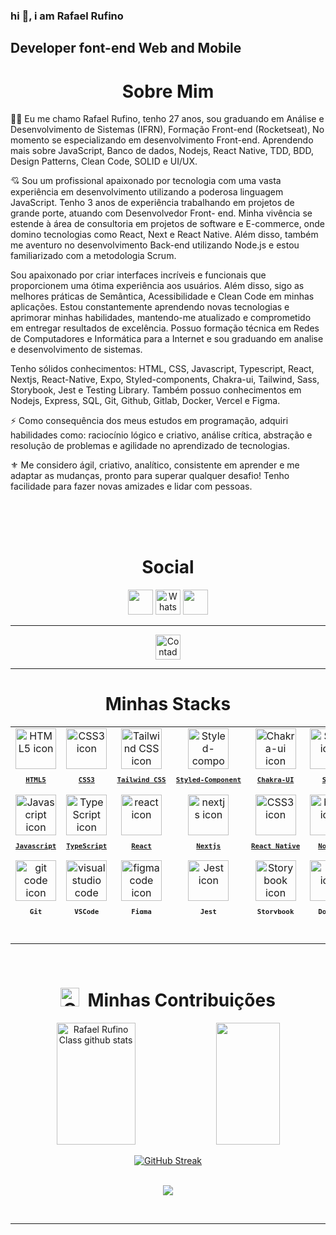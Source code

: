 ### hi 👋, i am Rafael Rufino

## Developer font-end Web and Mobile 

<h1 align="center"> Sobre Mim </h1>

👨‍💻 Eu me chamo Rafael Rufino, tenho 27 anos, sou graduando em Análise e Desenvolvimento de Sistemas (IFRN), Formação Front-end (Rocketseat), No momento se especializando em desenvolvimento Front-end. Aprendendo mais sobre JavaScript, Banco de dados, Nodejs, React Native, TDD, BDD, Design Patterns, Clean Code, SOLID e UI/UX.

💘 Sou um profissional apaixonado por tecnologia com uma vasta experiência em desenvolvimento utilizando a poderosa linguagem JavaScript. Tenho 3 anos de experiência trabalhando em projetos de grande porte, atuando com Desenvolvedor Front- end. Minha vivência se estende à área de consultoria em projetos de software e E-commerce, onde domino tecnologias como React, Next e React Native. Além disso, também me aventuro no desenvolvimento Back-end utilizando Node.js e estou familiarizado com a metodologia Scrum.

Sou apaixonado por criar interfaces incríveis e funcionais que proporcionem uma ótima experiência aos usuários. Além disso, sigo as melhores práticas de Semântica, Acessibilidade e Clean Code em minhas aplicações. Estou constantemente aprendendo novas tecnologias e aprimorar minhas habilidades,
mantendo-me atualizado e comprometido em entregar resultados de excelência. Possuo formação técnica em Redes de Computadores e Informática para a Internet e sou graduando em analise e desenvolvimento de sistemas.

Tenho sólidos conhecimentos: HTML, CSS, Javascript, Typescript, React, Nextjs, React-Native, Expo, Styled-components, Chakra-ui, Tailwind, Sass, Storybook, Jest e Testing Library. Também possuo conhecimentos em Nodejs, Express, SQL, Git, Github, Gitlab, Docker, Vercel e Figma.

⚡ Como consequência dos meus estudos em programação, adquiri habilidades como: raciocínio lógico e criativo, análise crítica, abstração e resolução de problemas e agilidade no aprendizado de tecnologias.

⚜ Me considero ágil, criativo, analítico, consistente em aprender e me adaptar as mudanças, pronto para superar qualquer desafio! Tenho facilidade para fazer novas amizades e lidar com pessoas.

</br></br></br>



<h1 align="center"> Social </h1>
<p align="center">
    <a href="https://rafaelrufino.52@gmail.com"><img height="40px" src="https://img.shields.io/badge/-Gmail-%23333?style=for-the-badge&logo=gmail&logoColor=white" target="_blank"></a>
    <a href="https://api.whatsapp.com/send?phone=5584981684917&text="> <img height="40px"src="https://img.shields.io/badge/WhatsApp-25D366?style=for-the-badge&logo=whatsapp&logoColor=white" alt="WhatsApp" /></a>
    <a href="https://www.linkedin.com/in/rafael-r-dos-santos/" target="_blank"><img <img height="40px" src="https://img.shields.io/badge/-LinkedIn-%230077B5?style=for-the-badge&logo=linkedin&logoColor=white" target="_blank"></a>
</div>
</p>
<hr/>
<div align="center">
  <img src="https://visitor-badge.feriirawann.repl.co/?username=rafael-rufino&repo=rafael-rufino&style=for-the-badge&label=Visitantes&logo=OpenTelemetry&color=527BBF&contentType=svg" alt="Contador de Visitas do Perfil no Github do Rafael Rufino" height="40px" />
</div>

<hr/>
<h1 align="center"> Minhas Stacks </h1>

<table align="center" height="300px">
  <tr>
    <td align="center">
      <a href="https://developer.mozilla.org/en-US/docs/Web/HTML/">
        <img src="https://skillicons.dev/icons?i=html" width="65px" alt="HTML5 icon"/><br/>
        <sub>
          <b>
            <pre>HTML5</pre>
          </b>
        </sub>
      </a>
    </td>
    <td align="center">
      <a href="https://developer.mozilla.org/en-US/docs/Web/CSS/">
        <img src="https://skillicons.dev/icons?i=css" width="65px" alt="CSS3 icon"/><br/>
        <sub>
          <b>
            <pre>CSS3</pre>
          </b>
        </sub>
      </a>
    </td>
    <td align="center">
      <a href="https://tailwindcss.com/">
        <img src="https://skillicons.dev/icons?i=tailwindcss" width="65px" alt="Tailwind CSS icon"/><br/>
        <sub>
          <b>
            <pre>Tailwind CSS</pre>
          </b>
        </sub>
      </a>
  </td>
     <td align="center">
      <a href="https://styled-components.com/">
        <img src="https://skillicons.dev/icons?i=styledcomponents" width="65px" alt="Styled-component icon"/><br/>
        <sub>
          <b>
            <pre>Styled-Component</pre>
          </b>
        </sub>
      </a>
    </td>
    <td align="center">
      <a href="https://chakra-ui.com/">
        <img src="https://skillicons.dev/icons?i=fastapi" width="65px" alt="Chakra-ui icon"/><br/>
        <sub>
          <b>
            <pre>Chakra-UI</pre>
          </b>
        </sub>
      </a>
    </td>
 <td align="center">
      <a href="https://sass-lang.com/">
        <img src="https://skillicons.dev/icons?i=sass" width="65px" alt="Sass icon"/><br/>
        <sub>
          <b>
            <pre>Sass</pre>
          </b>
        </sub>
      </a>
    </td>
  </tr>
 <td align="center">
      <a href="https://developer.mozilla.org/en-US/docs/Web/JavaScript/">
        <img src="https://techstack-generator.vercel.app/js-icon.svg" width="65px" alt="Javascript icon"/><br/>
        <sub>
          <b>
            <pre>Javascript</pre>
          </b>
        </sub>
      </a>
  </td>
  <td align="center">
    <a href="https://www.typescriptlang.org/">
      <img src="https://skillicons.dev/icons?i=ts" width="65px" alt="TypeScript icon"/><br/>
      <sub>
        <b>
          <pre>TypeScript</pre>
        </b>
      </sub>
    </a>
  </td>

  <td align="center">
      <a href="https://react.dev/">
        <img src="https://skillicons.dev/icons?i=react" width="65px" alt="react icon"/><br/>
        <sub>
          <b>
            <pre>React</pre>
          </b>
        </sub>
      </a>
  </td>

  <td align="center">
      <a href="https://nextjs.io/">
        <img src="https://skillicons.dev/icons?i=nextjs" width="65px" alt="nextjs icon"/><br/>
        <sub>
          <b>
            <pre>Nextjs</pre>
          </b>
        </sub>
      </a>
  </td>
  <td align="center">
      <a href="https://developer.mozilla.org/en-US/docs/Web/react-native/">
        <img src="https://skillicons.dev/icons?i=react" width="65px" alt="CSS3 icon"/><br/>
        <sub>
          <b>
       <pre>React Native</pre>
          </b>
        </sub>
      </a>
  </td>
  <td align="center">
      <a href="https://nodejs.org/en">
        <img src="https://skillicons.dev/icons?i=nodejs" width="65px" alt="bash icon"/><br/>
        <sub>
          <b>
            <pre>NodeJS</pre>
          </b>
        </sub>
      </a>
  </td>
  <td align="center">
      <a href="https://prisma.js.org/">
        <img src="https://skillicons.dev/icons?i=prisma" width="65px" alt="Prisma icon"/><br/>
        <sub>
          <b>
            <pre>Prisma</pre>
          </b>
        </sub>
      </a>
  </td>
  </tr>
  <td align="center">
      <a href="https://git-scm.com/">
        <img src="https://skillicons.dev/icons?i=git" width="65px" alt="git code icon"/><br/>
        <sub>
          <b>
            <pre>Git</pre>
          </b>
        </sub>
      </a>
  </td>
 <td align="center">
      <a href="https://code.visualstudio.com/">
        <img src="https://skillicons.dev/icons?i=vscode" width="65px" alt="visual studio code icon"/><br/>
        <sub>
          <b>
            <pre>VSCode</pre>
          </b>
        </sub>
      </a>
  </td>
   <td align="center">
      <a href="https://figma.com/">
        <img src="https://skillicons.dev/icons?i=figma" width="65px" alt="figma code icon"/><br/>
        <sub>
          <b>
            <pre>Figma</pre>
          </b>
        </sub>
      </a>
  </td>

  <td align="center">
    <a href="https://jestjs.io/">
      <img src="https://skillicons.dev/icons?i=jest" width="65px" alt="Jest icon"/><br/>
      <sub>
        <b>
          <pre>Jest</pre>
        </b>
      </sub>
    </a>
  </td>
  
  <td align="center">
    <a href="https://storybook.js.org/">
      <img src="https://static-00.iconduck.com/assets.00/storybook-icon-icon-1645x2048-ir1mrc43.png" width="65px" alt="Storybook icon"/><br/>
      <sub>
        <b>
          <pre>Storybook</pre>
        </b>
      </sub>
    </a>
  </td>


  <td align="center">
  <a href="https://docker.io/">
    <img src="https://skillicons.dev/icons?i=docker" width="65px" alt="Jest icon"/><br/>
    <sub>
      <b>
        <pre>Docker</pre>
      </b>
    </sub>
  </a>
  </td>

</table>
<br/>
<hr/>
<br/>


<h1 align="center"><img src="https://media.giphy.com/media/W5eoZHPpUx9sapR0eu/giphy.gif" width="30px" alt="Git"/>&nbsp;  Minhas Contribuições </h1>

<p align="center">
  <img width="50%" height="195px"  src="https://github-readme-stats.vercel.app/api?username=Rafael-Rufino&show_icons=true&theme=dark&include_all_commits=true&count_private=true" alt="Rafael Rufino Class github stats"/>
  <img width="45%" height="195px"src="https://github-readme-stats.vercel.app/api/top-langs/?username=Rafael-Rufino&layout=compact&langs_count=16&theme=dark"/>
</div>
<br>

  <div align="center">
 <a href="https://git.io/streak-stats">
 <img src="https://github-readme-streak-stats.herokuapp.com?user=Rafael-Rufino&theme=dark&locale=pt_BR&date_format=M%20j%5B%2C%20Y%5D&card_width=600" alt="GitHub Streak" />
 </a>
<br/><br/>

<p align="center">
  <img src="https://github-profile-trophy.vercel.app/?username=Rafael-Rufino&theme=dracula&row=2&no-bg=true&column=3&margin-w=15&margin-h=15" />
</p>
</br>
<hr/>



